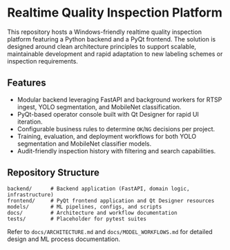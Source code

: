 # Realtime Quality Inspection Platform

This repository hosts a Windows-friendly realtime quality inspection platform featuring a Python backend and a PyQt frontend. The solution is designed around clean architecture principles to support scalable, maintainable development and rapid adaptation to new labeling schemes or inspection requirements.

## Features
- Modular backend leveraging FastAPI and background workers for RTSP ingest, YOLO segmentation, and MobileNet classification.
- PyQt-based operator console built with Qt Designer for rapid UI iteration.
- Configurable business rules to determine `OK`/`NG` decisions per project.
- Training, evaluation, and deployment workflows for both YOLO segmentation and MobileNet classifier models.
- Audit-friendly inspection history with filtering and search capabilities.

## Repository Structure
```
backend/      # Backend application (FastAPI, domain logic, infrastructure)
frontend/     # PyQt frontend application and Qt Designer resources
models/       # ML pipelines, configs, and scripts
docs/         # Architecture and workflow documentation
tests/        # Placeholder for pytest suites
```

Refer to `docs/ARCHITECTURE.md` and `docs/MODEL_WORKFLOWS.md` for detailed design and ML process documentation.
